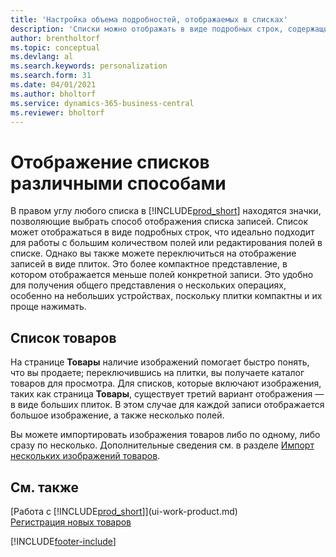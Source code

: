 ```yaml
---
title: 'Настройка объема подробностей, отображаемых в списках'
description: 'Списки можно отображать в виде подробных строк, содержащих максимум информации, или в виде плиток, которые удобно просматривать и которые могут включать в себя эскизы изображений.'
author: brentholtorf
ms.topic: conceptual
ms.devlang: al
ms.search.keywords: personalization
ms.search.form: 31
ms.date: 04/01/2021
ms.author: bholtorf
ms.service: dynamics-365-business-central
ms.reviewer: bholtorf
---
```

# <a name="displaying-lists-in-different-ways"></a>Отображение списков различными способами
В правом углу любого списка в [!INCLUDE[prod_short](includes/prod_short.md)] находятся значки, позволяющие выбрать способ отображения списка записей. Список может отображаться в виде подробных строк, что идеально подходит для работы с большим количеством полей или редактирования полей в списке. Однако вы также можете переключиться на отображение записей в виде плиток. Это более компактное представление, в котором отображается меньше полей конкретной записи. Это удобно для получения общего представления о нескольких операциях, особенно на небольших устройствах, поскольку плитки компактны и их проще нажимать.

## <a name="item-list"></a>Список товаров
На странице **Товары** наличие изображений помогает быстро понять, что вы продаете; переключившись на плитки, вы получаете каталог товаров для просмотра. Для списков, которые включают изображения, таких как страница **Товары**, существует третий вариант отображения — в виде больших плиток. В этом случае для каждой записи отображается большое изображение, а также несколько полей.

Вы можете импортировать изображения товаров либо по одному, либо сразу по несколько. Дополнительные сведения см. в разделе [Импорт нескольких изображений товаров](inventory-how-import-item-pictures.md).  

## <a name="see-also"></a>См. также
[Работа с [!INCLUDE[prod_short](includes/prod_short.md)]](ui-work-product.md)  
[Регистрация новых товаров](inventory-how-register-new-items.md)  


[!INCLUDE[footer-include](includes/footer-banner.md)]
